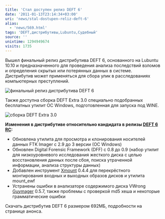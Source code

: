 ```yaml
---
title: 'Стал доступен релиз DEFT 6'
date: '2011-01-13T23:14:34+03:00'
uri: 'news/stal-dostupen-reliz-deft-6'
alias: 
  - 'news/569.html'
tags: 'DEFT,дистрибутивы,Lubuntu,Судебный'
source: ''
unixtime: 1294949674
visits: 1735
---
```

Вышел финальный релиз дистрибутива DEFT 6, основанного на Lubuntu 10.10 и предназначенного для проведения анализа последствий взломов и определения скрытых или потерянных данных в системе.  Дистрибутив может применяться для сбора улик в расследованиях компьютерных преступлений. 

![финальный релиз дистрибутива DEFT 6](img/2011/01/13/23-00/deft6-menu.jpg)

Также доступна сборка DEFT Extra 3.0 специально подобранных бесплатных утилит ОС Windows, подготовленная для запуска под WINE.

![сборка DEFT Extra 3.0](img/2011/01/13/23-00/deft-extra3-main.jpg)

**Изменения в дистрибутиве относительно кандидата в релизы [DEFT 6 RC](news/vyshel-reliz-kandidat-deft-6-rc):**

*   Обновлена утилита для просмотра и клонирования носителей данных FTK Imager с 2.9 до 3 версии (ОС Windows)
*   Обновлен Digital Forensic Framework (DFF) с 0.8 до 0.9 (набор утилит для низкоуровневого исследования жесткого диска с целью восстановления данных после сбоя, поиска утраченной информации, анализа структуры данных)
*   Добавлен инструмент [Xmount](http://packages.debian.org/ru/squeeze/xmount) 0.4.4 для перекрёстного монтирования входных и выходных образов дисков и утилита mount\_ewf
*   Устранены ошибки в анализаторе содержимого диска VWrong [Guymager](http://guymager.sourceforge.net/) 0.5.7, также проблемы с проверкой md5 хеша и некоторые грамматические ошибки

Скачать дистрибутив DEFT 6 размером 692МБ, подробности на странице анонса.
